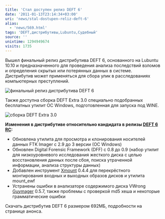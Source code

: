 ```yaml
---
title: 'Стал доступен релиз DEFT 6'
date: '2011-01-13T23:14:34+03:00'
uri: 'news/stal-dostupen-reliz-deft-6'
alias: 
  - 'news/569.html'
tags: 'DEFT,дистрибутивы,Lubuntu,Судебный'
source: ''
unixtime: 1294949674
visits: 1735
---
```

Вышел финальный релиз дистрибутива DEFT 6, основанного на Lubuntu 10.10 и предназначенного для проведения анализа последствий взломов и определения скрытых или потерянных данных в системе.  Дистрибутив может применяться для сбора улик в расследованиях компьютерных преступлений. 

![финальный релиз дистрибутива DEFT 6](img/2011/01/13/23-00/deft6-menu.jpg)

Также доступна сборка DEFT Extra 3.0 специально подобранных бесплатных утилит ОС Windows, подготовленная для запуска под WINE.

![сборка DEFT Extra 3.0](img/2011/01/13/23-00/deft-extra3-main.jpg)

**Изменения в дистрибутиве относительно кандидата в релизы [DEFT 6 RC](news/vyshel-reliz-kandidat-deft-6-rc):**

*   Обновлена утилита для просмотра и клонирования носителей данных FTK Imager с 2.9 до 3 версии (ОС Windows)
*   Обновлен Digital Forensic Framework (DFF) с 0.8 до 0.9 (набор утилит для низкоуровневого исследования жесткого диска с целью восстановления данных после сбоя, поиска утраченной информации, анализа структуры данных)
*   Добавлен инструмент [Xmount](http://packages.debian.org/ru/squeeze/xmount) 0.4.4 для перекрёстного монтирования входных и выходных образов дисков и утилита mount\_ewf
*   Устранены ошибки в анализаторе содержимого диска VWrong [Guymager](http://guymager.sourceforge.net/) 0.5.7, также проблемы с проверкой md5 хеша и некоторые грамматические ошибки

Скачать дистрибутив DEFT 6 размером 692МБ, подробности на странице анонса.
